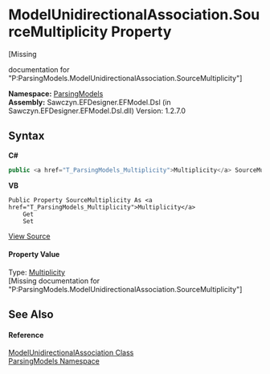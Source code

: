 # ModelUnidirectionalAssociation.SourceMultiplicity Property 
 

\[Missing <summary> documentation for "P:ParsingModels.ModelUnidirectionalAssociation.SourceMultiplicity"\]

**Namespace:**&nbsp;<a href="N_ParsingModels">ParsingModels</a><br />**Assembly:**&nbsp;Sawczyn.EFDesigner.EFModel.Dsl (in Sawczyn.EFDesigner.EFModel.Dsl.dll) Version: 1.2.7.0

## Syntax

**C#**<br />
``` C#
public <a href="T_ParsingModels_Multiplicity">Multiplicity</a> SourceMultiplicity { get; set; }
```

**VB**<br />
``` VB
Public Property SourceMultiplicity As <a href="T_ParsingModels_Multiplicity">Multiplicity</a>
	Get
	Set
```

<a href="https://github.com/msawczyn/EFDesigner/tree/master/src/ParsingModels/ModelUnidirectionalAssociation.cs#L8" title="View the source code">View Source</a><br />

#### Property Value
Type: <a href="T_ParsingModels_Multiplicity">Multiplicity</a><br />\[Missing <value> documentation for "P:ParsingModels.ModelUnidirectionalAssociation.SourceMultiplicity"\]

## See Also


#### Reference
<a href="T_ParsingModels_ModelUnidirectionalAssociation">ModelUnidirectionalAssociation Class</a><br /><a href="N_ParsingModels">ParsingModels Namespace</a><br />